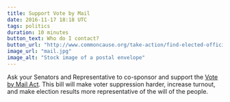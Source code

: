 ```yaml
---
title: Support Vote by Mail
date: 2016-11-17 18:18 UTC
tags: politics
duration: 10 minutes
button_text: Who do I contact?
button_url: "http://www.commoncause.org/take-action/find-elected-officials/"
image_url: "mail.jpg"
image_alt: "Stock image of a postal envelope"
---
```


Ask your Senators and Representative to co-sponsor and support the
[Vote by Mail Act](https://www.wyden.senate.gov/vote-by-mail). This bill will
make voter suppression harder, increase turnout, and make election results more
representative of the will of the people.
